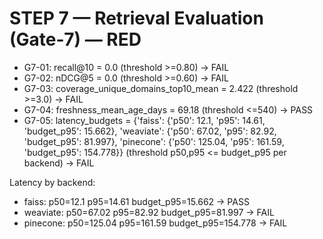 # STEP 7 — Retrieval Evaluation (Gate‑7) — RED

- G7-01: recall@10 = 0.0 (threshold >=0.80) -> FAIL
- G7-02: nDCG@5 = 0.0 (threshold >=0.60) -> FAIL
- G7-03: coverage_unique_domains_top10_mean = 2.422 (threshold >=3.0) -> FAIL
- G7-04: freshness_mean_age_days = 69.18 (threshold <=540) -> PASS
- G7-05: latency_budgets = {'faiss': {'p50': 12.1, 'p95': 14.61, 'budget_p95': 15.662}, 'weaviate': {'p50': 67.02, 'p95': 82.92, 'budget_p95': 81.997}, 'pinecone': {'p50': 125.04, 'p95': 161.59, 'budget_p95': 154.778}} (threshold p50,p95 <= budget_p95 per backend) -> FAIL

Latency by backend:
- faiss: p50=12.1 p95=14.61 budget_p95=15.662 -> PASS
- weaviate: p50=67.02 p95=82.92 budget_p95=81.997 -> FAIL
- pinecone: p50=125.04 p95=161.59 budget_p95=154.778 -> FAIL
